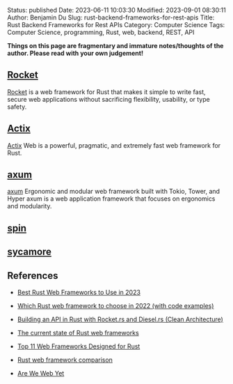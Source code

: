 Status: published
Date: 2023-06-11 10:03:30
Modified: 2023-09-01 08:30:11
Author: Benjamin Du
Slug: rust-backend-frameworks-for-rest-apis
Title: Rust Backend Frameworks for Rest APIs
Category: Computer Science
Tags: Computer Science, programming, Rust, web, backend, REST, API

**Things on this page are fragmentary and immature notes/thoughts of the author. Please read with your own judgement!**


## [Rocket](https://rocket.rs/)
[Rocket](https://rocket.rs/)
is a web framework for Rust 
that makes it simple to write fast, secure web applications 
without sacrificing flexibility, usability, or type safety.

## [Actix](https://actix.rs/)
[Actix](https://actix.rs/)
Web is a powerful, pragmatic, and extremely fast web framework for Rust.

## [axum](https://github.com/tokio-rs/axum)
[axum](https://github.com/tokio-rs/axum)
Ergonomic and modular web framework built with Tokio, Tower, and Hyper
axum is a web application framework that focuses on ergonomics and modularity.

## [spin](https://github.com/fermyon/spin)

## [sycamore](https://github.com/sycamore-rs/sycamore)


## References

- [Best Rust Web Frameworks to Use in 2023](https://www.shuttle.rs/blog/2023/08/23/rust-web-framework-comparison)

- [Which Rust web framework to choose in 2022 (with code examples)](https://kerkour.com/rust-web-framework-2022)

- [Building an API in Rust with Rocket.rs and Diesel.rs (Clean Architecture)](https://medium.com/@jeynesbrook/building-an-api-in-rust-with-rocket-rs-and-diesel-rs-clean-architecture-8f6092ee2606)

- [The current state of Rust web frameworks](https://blog.logrocket.com/current-state-rust-web-frameworks/)

- [Top 11 Web Frameworks Designed for Rust](https://www.atatus.com/blog/web-frameworks-designed-for-rust/)

- [Rust web framework comparison](https://github.com/flosse/rust-web-framework-comparison)

- [Are We Web Yet](http://www.arewewebyet.org/)

